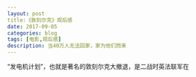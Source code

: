 ```yaml
---
layout: post
title:《敦刻尔克》观后感
date: 2017-09-05
categories: blog
tags: [电影,观后感]
description: 当40万人无法回家，家为他们而来
---
```


“发电机计划”，也就是著名的敦刻尔克大撤退，是二战时英法联军在
